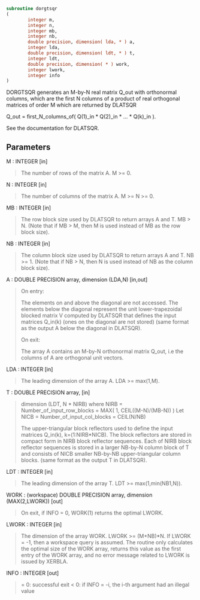 ```fortran
subroutine dorgtsqr
(
        integer m,
        integer n,
        integer mb,
        integer nb,
        double precision, dimension( lda, * ) a,
        integer lda,
        double precision, dimension( ldt, * ) t,
        integer ldt,
        double precision, dimension( * ) work,
        integer lwork,
        integer info
)
```

DORGTSQR generates an M-by-N real matrix Q_out with orthonormal columns,
which are the first N columns of a product of real orthogonal
matrices of order M which are returned by DLATSQR

Q_out = first_N_columns_of( Q(1)_in * Q(2)_in * ... * Q(k)_in ).

See the documentation for DLATSQR.

## Parameters
M : INTEGER [in]
> The number of rows of the matrix A.  M >= 0.

N : INTEGER [in]
> The number of columns of the matrix A. M >= N >= 0.

MB : INTEGER [in]
> The row block size used by DLATSQR to return
> arrays A and T. MB > N.
> (Note that if MB > M, then M is used instead of MB
> as the row block size).

NB : INTEGER [in]
> The column block size used by DLATSQR to return
> arrays A and T. NB >= 1.
> (Note that if NB > N, then N is used instead of NB
> as the column block size).

A : DOUBLE PRECISION array, dimension (LDA,N) [in,out]
> 
> On entry:
> 
> The elements on and above the diagonal are not accessed.
> The elements below the diagonal represent the unit
> lower-trapezoidal blocked matrix V computed by DLATSQR
> that defines the input matrices Q_in(k) (ones on the
> diagonal are not stored) (same format as the output A
> below the diagonal in DLATSQR).
> 
> On exit:
> 
> The array A contains an M-by-N orthonormal matrix Q_out,
> i.e the columns of A are orthogonal unit vectors.

LDA : INTEGER [in]
> The leading dimension of the array A.  LDA >= max(1,M).

T : DOUBLE PRECISION array, [in]
> dimension (LDT, N * NIRB)
> where NIRB = Number_of_input_row_blocks
> = MAX( 1, CEIL((M-N)/(MB-N)) )
> Let NICB = Number_of_input_col_blocks
> = CEIL(N/NB)
> 
> The upper-triangular block reflectors used to define the
> input matrices Q_in(k), k=(1:NIRB*NICB). The block
> reflectors are stored in compact form in NIRB block
> reflector sequences. Each of NIRB block reflector sequences
> is stored in a larger NB-by-N column block of T and consists
> of NICB smaller NB-by-NB upper-triangular column blocks.
> (same format as the output T in DLATSQR).

LDT : INTEGER [in]
> The leading dimension of the array T.
> LDT >= max(1,min(NB1,N)).

WORK : (workspace) DOUBLE PRECISION array, dimension (MAX(2,LWORK)) [out]
> On exit, if INFO = 0, WORK(1) returns the optimal LWORK.

LWORK : INTEGER [in]
> The dimension of the array WORK.  LWORK >= (M+NB)*N.
> If LWORK = -1, then a workspace query is assumed.
> The routine only calculates the optimal size of the WORK
> array, returns this value as the first entry of the WORK
> array, and no error message related to LWORK is issued
> by XERBLA.

INFO : INTEGER [out]
> = 0:  successful exit
> < 0:  if INFO = -i, the i-th argument had an illegal value
